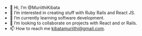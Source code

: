 - 👋 Hi, I’m @MuriithiKibata
- 👀 I’m interested in creating stuff with Ruby Rails and React JS.
- 🌱 I’m currently learning software development.
- 💞️ I’m looking to collaborate on projects with React and or Rails.
- 📫 How to reach me kibatamuriithi@gmail.com.

<!---
MuriithiKibata/MuriithiKibata is a ✨ special ✨ repository because its `README.md` (this file) appears on your GitHub profile.
You can click the Preview link to take a look at your changes.
--->
